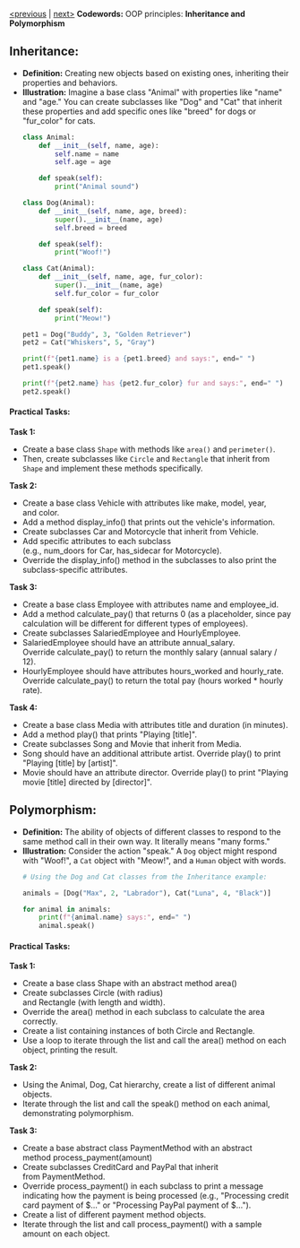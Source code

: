 [\<previous](OOP%20Basics%20(2nd)%20lesson.md)  |  [next\>](OOP%20Basics%20(4th)%20lesson.md)
**Codewords:** OOP principles: **Inheritance and Polymorphism**

## Inheritance:

* **Definition:** Creating new objects based on existing ones, inheriting their properties and behaviors.
* **Illustration:**  Imagine a base class "Animal" with properties like "name" and "age."  You can create subclasses like "Dog" and "Cat" that inherit these properties and add specific ones like "breed" for dogs or "fur_color" for cats.
    ```python
    class Animal:  
        def __init__(self, name, age):
            self.name = name
            self.age = age

        def speak(self):
            print("Animal sound")

    class Dog(Animal):
        def __init__(self, name, age, breed):
            super().__init__(name, age)  
            self.breed = breed

        def speak(self): 
            print("Woof!")

    class Cat(Animal):
        def __init__(self, name, age, fur_color):
            super().__init__(name, age)
            self.fur_color = fur_color

        def speak(self):
            print("Meow!")

    pet1 = Dog("Buddy", 3, "Golden Retriever")
    pet2 = Cat("Whiskers", 5, "Gray")

    print(f"{pet1.name} is a {pet1.breed} and says:", end=" ")
    pet1.speak() 

    print(f"{pet2.name} has {pet2.fur_color} fur and says:", end=" ")
    pet2.speak()
    ```

#### Practical Tasks:

**Task 1:** 
- Create a base class `Shape` with methods like `area()` and `perimeter()`. 
- Then, create subclasses like `Circle` and `Rectangle` that inherit from `Shape` and implement these methods specifically.

**Task 2:**
- Create a base class Vehicle with attributes like make, model, year, and color.
- Add a method display_info() that prints out the vehicle's information.
- Create subclasses Car and Motorcycle that inherit from Vehicle.
- Add specific attributes to each subclass (e.g., num_doors for Car, has_sidecar for Motorcycle).
- Override the display_info() method in the subclasses to also print the subclass-specific attributes.

**Task 3:**
- Create a base class Employee with attributes name and employee_id.
- Add a method calculate_pay() that returns 0 (as a placeholder, since pay calculation will be different for different types of employees).
- Create subclasses SalariedEmployee and HourlyEmployee.
- SalariedEmployee should have an attribute annual_salary. Override calculate_pay() to return the monthly salary (annual salary / 12).
- HourlyEmployee should have attributes hours_worked and hourly_rate. Override calculate_pay() to return the total pay (hours worked * hourly rate).

**Task 4:**
- Create a base class Media with attributes title and duration (in minutes).
- Add a method play() that prints "Playing [title]".
- Create subclasses Song and Movie that inherit from Media.
- Song should have an additional attribute artist. Override play() to print "Playing [title] by [artist]".
- Movie should have an attribute director. Override play() to print "Playing movie [title] directed by [director]".

## Polymorphism:

* **Definition:**  The ability of objects of different classes to respond to the same method call in their own way. It literally means "many forms." 
* **Illustration:** Consider the action "speak." A `Dog` object might respond with "Woof!", a `Cat` object with "Meow!", and a `Human` object with words.
    ```python 
    # Using the Dog and Cat classes from the Inheritance example:

    animals = [Dog("Max", 2, "Labrador"), Cat("Luna", 4, "Black")]

    for animal in animals:
        print(f"{animal.name} says:", end=" ")
        animal.speak()  
    ```

#### Practical Tasks:

**Task 1:**
- Create a base class Shape with an abstract method area() 
- Create subclasses Circle (with radius) and Rectangle (with length and width).
- Override the area() method in each subclass to calculate the area correctly.
- Create a list containing instances of both Circle and Rectangle.
- Use a loop to iterate through the list and call the area() method on each object, printing the result.

**Task 2:**
- Using the Animal, Dog, Cat hierarchy, create a list of different animal objects.
- Iterate through the list and call the speak() method on each animal, demonstrating polymorphism.

**Task 3:**
- Create a base abstract class PaymentMethod with an abstract method process_payment(amount) 
- Create subclasses CreditCard and PayPal that inherit from PaymentMethod.
- Override process_payment() in each subclass to print a message indicating how the payment is being processed (e.g., "Processing credit card payment of $..." or "Processing PayPal payment of $...").
- Create a list of different payment method objects.
- Iterate through the list and call process_payment() with a sample amount on each object.